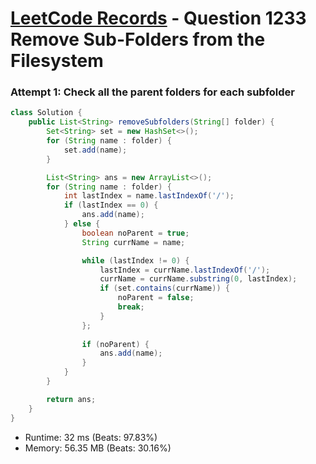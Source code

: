 # [LeetCode Records](../../README.md) - Question 1233 Remove Sub-Folders from the Filesystem

### Attempt 1: Check all the parent folders for each subfolder
```java
class Solution {
    public List<String> removeSubfolders(String[] folder) {
        Set<String> set = new HashSet<>();
        for (String name : folder) {
            set.add(name);
        }

        List<String> ans = new ArrayList<>();
        for (String name : folder) {
            int lastIndex = name.lastIndexOf('/');
            if (lastIndex == 0) {
                ans.add(name);
            } else {
                boolean noParent = true;
                String currName = name;

                while (lastIndex != 0) {
                    lastIndex = currName.lastIndexOf('/');
                    currName = currName.substring(0, lastIndex);
                    if (set.contains(currName)) {
                        noParent = false;
                        break;
                    }
                };
                
                if (noParent) {
                    ans.add(name);
                }
            }
        }

        return ans;
    }
}
```
- Runtime: 32 ms (Beats: 97.83%)
- Memory: 56.35 MB (Beats: 30.16%)

<br>
